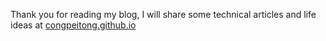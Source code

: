 Thank you for reading my blog, I will share some technical articles and life ideas at [congpeitong.github.io](https://congpeitong.github.io)
